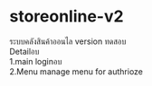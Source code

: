 # storeonline-v2

ระบบคลังสินค้าออนไล version ทดสอบ <br/>
Detailอบ <br/>
1.main loginอบ <br/>
2.Menu manage menu for authrioze <br/>
